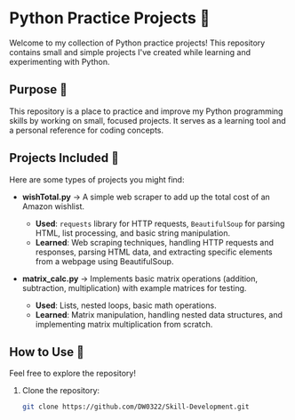 # Python Practice Projects 🐍  

Welcome to my collection of Python practice projects! This repository contains small and simple projects I've created while learning and experimenting with Python.  

## Purpose 🎯  
This repository is a place to practice and improve my Python programming skills by working on small, focused projects. It serves as a learning tool and a personal reference for coding concepts.  

## Projects Included 📂  
Here are some types of projects you might find:  
- **wishTotal.py** -> A simple web scraper to add up the total cost of an Amazon wishlist.  
  - **Used**: `requests` library for HTTP requests, `BeautifulSoup` for parsing HTML, list processing, and basic string manipulation.  
  - **Learned**: Web scraping techniques, handling HTTP requests and responses, parsing HTML data, and extracting specific elements from a webpage using BeautifulSoup.

- **matrix_calc.py** -> Implements basic matrix operations (addition, subtraction, multiplication) with example matrices for testing.  
  - **Used**: Lists, nested loops, basic math operations.  
  - **Learned**: Matrix manipulation, handling nested data structures, and implementing matrix multiplication from scratch.

## How to Use 🚀  
Feel free to explore the repository!  
1. Clone the repository:  
   ```bash  
   git clone https://github.com/DW0322/Skill-Development.git
